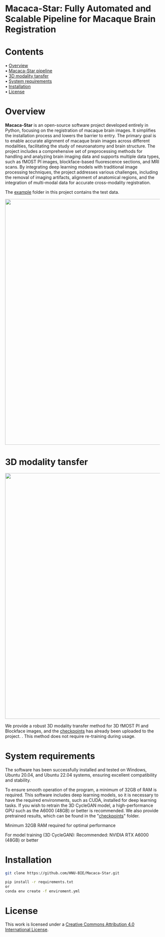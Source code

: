 # Macaca-Star: Fully Automated and Scalable Pipeline for Macaque Brain Registration

# Contents
&#x2022; [Overview](#Overview)  
&#x2022; [Macaca-Star pipeline](#Macaca-Star-pipeline)  
&#x2022; [3D modality tansfer](#3D-modality-tansfer)  
&#x2022; [System requirements](#System-requirements)   
&#x2022; [Installation](#Installation)  
&#x2022; [License](#License)  

# Overview
**Macaca-Star** is an open-source software project developed entirely in Python, focusing on the registration of macaque brain images. It simplifies the installation process and lowers the barrier to entry. The primary goal is to enable accurate alignment of macaque brain images across different modalities, facilitating the study of neuroanatomy and brain structure. The project includes a comprehensive set of preprocessing methods for handling and analyzing brain imaging data and supports multiple data types, such as fMOST PI images, blockface-based fluorescence sections, and MRI scans. By integrating deep learning models with traditional image processing techniques, the project addresses various challenges, including the removal of imaging artifacts, alignment of anatomical regions, and the integration of multi-modal data for accurate cross-modality registration.

The [example](./example) folder in this project contains the test data.

<p align="center">
<img src="https://github.com/user-attachments/assets/e850250e-9390-4c54-a3d7-99e8f61e1812" width="800">

# 3D modality tansfer
<p align="center">
<img src="https://github.com/user-attachments/assets/6b105954-14e3-4061-953d-311b27d08b62" width="800">

We provide a robust 3D modality transfer method for 3D fMOST PI and Blockface images, and the [checkpoints](./checkpoints) has already been uploaded to the project. . This method does not require re-training during usage.

# System requirements
The software has been successfully installed and tested on Windows, Ubuntu 20.04, and Ubuntu 22.04 systems, ensuring excellent compatibility and stability.  

To ensure smooth operation of the program, a minimum of 32GB of RAM is required. This software includes deep learning models, so it is necessary to have the required environments, such as CUDA, installed for deep learning tasks. If you wish to retrain the 3D CycleGAN model, a high-performance GPU such as the A6000 (48GB) or better is recommended. We also provide pretrained results, which can be found in the "[checkpoints](./checkpoints)" folder.

Minimum 32GB RAM required for optimal performance

For model training (3D CycleGAN):
Recommended: NVIDIA RTX A6000 (48GB) or better

# Installation
```Bash
git clone https://github.com/HNU-BIE/Macaca-Star.git

pip install -r requirements.txt
or
conda env create -f enviroment.yml
```

# License
This work is licensed under a [Creative Commons Attribution 4.0 International License](http://creativecommons.org/licenses/by/4.0/).

